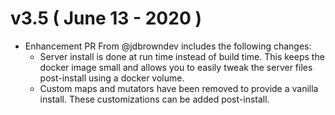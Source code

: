 # v3.5 ( June 13 - 2020 )

- Enhancement PR From @jdbrowndev includes the following changes:
  - Server install is done at run time instead of build time. This keeps the docker image small and allows you to easily tweak the server files post-install using a docker volume.
  - Custom maps and mutators have been removed to provide a vanilla install. These customizations can be added post-install.